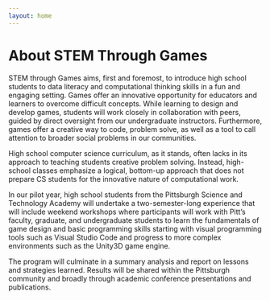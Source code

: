 ```yaml
---
layout: home
---
```


# About STEM Through Games

STEM through Games aims, first and foremost, to introduce high school students to data literacy and computational thinking skills in a fun and engaging setting. Games offer an innovative opportunity for educators and learners to overcome difficult concepts. While learning to design and develop games, students will work closely in collaboration with peers, guided by direct oversight from our undergraduate instructors. Furthermore, games offer a creative way to code, problem solve, as well as a tool to call attention to broader social problems in our communities. 

High school computer science curriculum, as it stands, often lacks in its approach to teaching students creative problem solving. Instead, high-school classes emphasize a logical, bottom-up approach that does not prepare CS students for the innovative nature of computational work.

In our pilot year, high school students from the Pittsburgh Science and Technology Academy will undertake a two-semester-long experience that will include weekend workshops where participants will work with Pitt’s faculty, graduate, and undergraduate students to learn the fundamentals of game design and basic programming skills starting with visual programming tools such as Visual Studio Code and progress to more complex environments such as the Unity3D game engine.

The program will culminate in a summary analysis and report on lessons and strategies learned.  Results will be shared within the Pittsburgh community and broadly through academic conference presentations and publications.